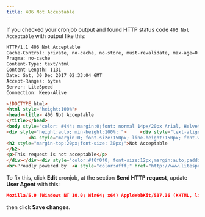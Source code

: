 ```yaml
---
title: 406 Not Acceptable
---
```


If you checked your cronjob output and found HTTP status code `406 Not Acceptable` with output like this:
```html "406 Not Acceptable"
HTTP/1.1 406 Not Acceptable
Cache-Control: private, no-cache, no-store, must-revalidate, max-age=0
Pragma: no-cache
Content-Type: text/html
Content-Length: 1131
Date: Sat, 30 Dec 2017 02:33:04 GMT
Accept-Ranges: bytes
Server: LiteSpeed
Connection: Keep-Alive

<!DOCTYPE html>
<html style="height:100%">
<head><title> 406 Not Acceptable
</title></head>
<body style="color: #444; margin:0;font: normal 14px/20px Arial, Helvetica, sans-serif; height:100%; background-color: #fff;">
<div style="height:auto; min-height:100%; ">     <div style="text-align: center; width:800px; margin-left: -400px; position:absolute; top: 30%; left:50%;">
        <h1 style="margin:0; font-size:150px; line-height:150px; font-weight:bold;">406</h1>
<h2 style="margin-top:20px;font-size: 30px;">Not Acceptable
</h2>
<p>This request is not acceptable</p>
</div></div><div style="color:#f0f0f0; font-size:12px;margin:auto;padding:0px 30px 0px 30px;position:relative;clear:both;height:100px;margin-top:-101px;background-color:#474747;border-top: 1px solid rgba(0,0,0,0.15);box-shadow: 0 1px 0 rgba(255, 255, 255, 0.3) inset;">
<br>Proudly powered by  <a style="color:#fff;" href="http://www.litespeedtech.com/error-page">LiteSpeed Web Server</a><p>Please be advised that LiteSpeed Technologies Inc. is not a web hosting company and, as such, has no control over content found on this site.</p></div></body></html>
```

To fix this, click **Edit** cronjob, at the section **Send HTTP request**, update **User Agent** with this:

```json
Mozilla/5.0 (Windows NT 10.0; Win64; x64) AppleWebKit/537.36 (KHTML, like Gecko) Chrome/63.0.3239.84 Safari/537.36
```
then click **Save changes**.